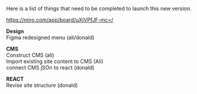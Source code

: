 Here is a list of things that need to be completed to launch this new version.

https://miro.com/app/board/uXjVPfJF-mc=/

**Design**  
Figma redesigned menu (ali/donald)  

**CMS**  
Construct CMS (ali)  
Import existing site content to CMS (Ali)  
connect CMS jSOn to react (donald)  

**REACT**  
Revise site structure (donald)  
